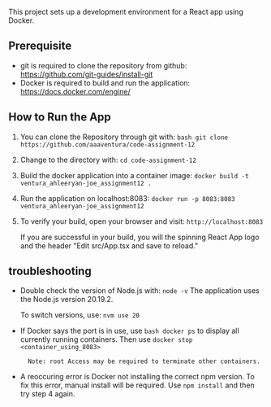 This project sets up a development environment for a React app using Docker.

## Prerequisite
- git is required to clone the repository from github: https://github.com/git-guides/install-git
- Docker is required to build and run the application: https://docs.docker.com/engine/

## How to Run the App

1. You can clone the Repository through git with: 
        `bash git clone https://github.com/aaaventura/code-assignment-12`

2. Change to the directory with: 
        `cd code-assignment-12`

3. Build the docker application into a container image:
        `docker build -t ventura_ahleeryan-joe_assignment12 .`

4. Run the application on localhost:8083:
        `docker run -p 8083:8083 ventura_ahleeryan-joe_assignment12`

5. To verify your build, open your browser and visit: 
    `http://localhost:8083`

    If you are successful in your build, you will the spinning React App logo and the header "Edit src/App.tsx and save to reload."
   

## troubleshooting

- Double check the version of Node.js with: ```node -v```
    The application uses the Node.js version 20.19.2. 
    
    To switch versions, use: `nvm use 20`

- If Docker says the port is in use, use `bash docker ps` to display all currently running containers. 
Then use `docker stop <container_using_8083>`

        Note: root Access may be required to terminate other containers.
  
- A reoccuring error is Docker not installing the correct npm version. To fix this error, manual install will be required.
        Use `npm install` and then try step 4 again.
  
